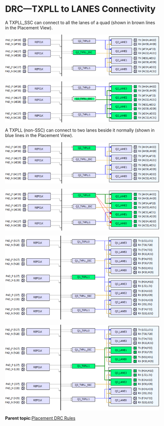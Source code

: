 # DRC—TXPLL to **LANES Connectivity**

A TXPLL\_SSC can connect to all the lanes of a quad \(shown in brown lines in the Placement View\).

![](GUID-EC4A051B-312E-4DB3-962D-C28E1219AE6D-low.png "TXPLL Connection To All Four Lanes Before Placement")

![](GUID-D513BC48-D4E2-4F50-BE1B-F154B96E79E3-low.png "TXPLL Connection To All Four Lanes After Placement")

A TXPLL \(non-SSC\) can connect to two lanes beside it normally \(shown in<br /> blue lines in the Placement View\).

![](GUID-F25472E7-E441-4592-8F1D-D9B8D38F9C36-low.png "TXPLL Connection To Two Lanes (Before Placement)")

![](GUID-CE9174D7-3AFC-42C8-AAAB-EA75C839EECE-low.png "TXPLL Connection To Two Lanes (After Placement)")

![](GUID-C0A8131B-5737-4103-AF37-A0981E840C4F-low.png "Q1_TXPLL1 to Four Lanes Connection (Before Placement)")

![](GUID-20D11289-CC41-4FF6-AFBB-2E98875627CC-low.png "Q1_TXPLL1 to Four Lanes Connection (After Placement)")

**Parent topic:**[Placement DRC Rules](GUID-C4347DC8-BDDA-465C-9278-A81C8993B2D3.md)

